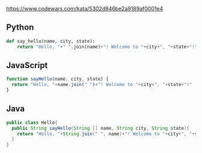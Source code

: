 https://www.codewars.com/kata/5302d846be2a9189af0001e4

## Python
```python
def say_hello(name, city, state):
    return "Hello, "+" ".join(name)+"! Welcome to "+city+", "+state+"!"
```

## JavaScript
```js
function sayHello(name, city, state) {
  return "Hello, "+name.join(" ")+"! Welcome to "+city+", "+state+"!"
}
```

## Java
```java
public class Hello{
  public String sayHello(String [] name, String city, String state){
    return "Hello, "+String.join(" ", name)+"! Welcome to "+city+", "+state+"!";
  }
}
```